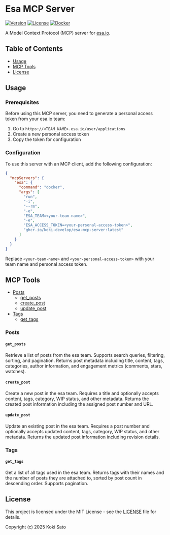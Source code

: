 # Esa MCP Server

[![Version](https://img.shields.io/github/v/release/koki-develop/esa-mcp-server)](https://github.com/koki-develop/esa-mcp-server/releases/latest)
[![License](https://img.shields.io/github/license/koki-develop/esa-mcp-server)](./LICENSE)
[![Docker](https://img.shields.io/badge/docker-ghcr.io-blue.svg)](https://github.com/koki-develop/esa-mcp-server/pkgs/container/esa-mcp-server)

A Model Context Protocol (MCP) server for [esa.io](https://esa.io).

## Table of Contents

- [Usage](#usage)
- [MCP Tools](#mcp-tools)
- [License](#license)

## Usage

### Prerequisites

Before using this MCP server, you need to generate a personal access token from your esa.io team:

1. Go to `https://<TEAM_NAME>.esa.io/user/applications`
2. Create a new personal access token
3. Copy the token for configuration

### Configuration

To use this server with an MCP client, add the following configuration:

```json
{
  "mcpServers": {
    "esa": {
      "command": "docker",
      "args": [
        "run",
        "-i",
        "--rm",
        "-e",
        "ESA_TEAM=<your-team-name>",
        "-e",
        "ESA_ACCESS_TOKEN=<your-personal-access-token>",
        "ghcr.io/koki-develop/esa-mcp-server:latest"
      ]
    }
  }
}
```

Replace `<your-team-name>` and `<your-personal-access-token>` with your team name and personal access token.

## MCP Tools

- [Posts](#posts)
  - [get_posts](#get_posts)
  - [create_post](#create_post)
  - [update_post](#update_post)
- [Tags](#tags)
  - [get_tags](#get_tags)

### Posts

#### `get_posts`

Retrieve a list of posts from the esa team. Supports search queries, filtering, sorting, and pagination. Returns post metadata including title, content, tags, categories, author information, and engagement metrics (comments, stars, watches).

#### `create_post`

Create a new post in the esa team. Requires a title and optionally accepts content, tags, category, WIP status, and other metadata. Returns the created post information including the assigned post number and URL.

#### `update_post`

Update an existing post in the esa team. Requires a post number and optionally accepts updated content, tags, category, WIP status, and other metadata. Returns the updated post information including revision details.

### Tags

#### `get_tags`

Get a list of all tags used in the esa team. Returns tags with their names and the number of posts they are attached to, sorted by post count in descending order. Supports pagination.
## License

This project is licensed under the MIT License - see the [LICENSE](./LICENSE) file for details.

Copyright (c) 2025 Koki Sato
